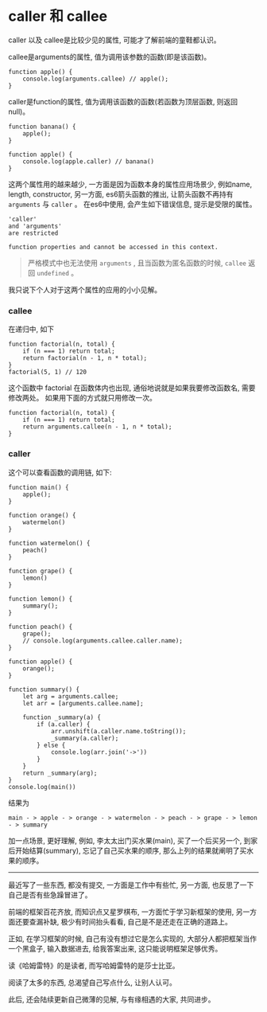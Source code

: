 # caller 和 callee

caller 以及 callee是比较少见的属性, 可能才了解前端的童鞋都认识。 

callee是arguments的属性, 值为调用该参数的函数(即是该函数)。 
    

    function apple() {
        console.log(arguments.callee) // apple(); 
    }

caller是function的属性, 值为调用该函数的函数(若函数为顶层函数, 则返回null)。 

    function banana() {
        apple(); 
    }

    function apple() {
        console.log(apple.caller) // banana()
    }

这两个属性用的越来越少, 一方面是因为函数本身的属性应用场景少, 例如name, length, constructor, 另一方面, es6箭头函数的推出, 让箭头函数不再持有 `arguments` 与 `caller` 。 在es6中使用, 会产生如下错误信息, 提示是受限的属性。 

    'caller'
    and 'arguments'
    are restricted

    function properties and cannot be accessed in this context.

> 严格模式中也无法使用 `arguments` , 且当函数为匿名函数的时候, `callee` 返回 `undefined` 。 

我只说下个人对于这两个属性的应用的小小见解。 

### callee

在递归中, 如下

    function factorial(n, total) {
        if (n === 1) return total; 
        return factorial(n - 1, n * total); 
    }
    factorial(5, 1) // 120

这个函数中 factorial 在函数体内也出现, 通俗地说就是如果我要修改函数名, 需要修改两处。 如果用下面的方式就只用修改一次。 

    function factorial(n, total) {
        if (n === 1) return total; 
        return arguments.callee(n - 1, n * total); 
    }

### caller

这个可以查看函数的调用链, 如下: 

    function main() {
        apple(); 
    }

    function orange() {
        watermelon()
    }

    function watermelon() {
        peach()
    }

    function grape() {
        lemon()
    }

    function lemon() {
        summary(); 
    }

    function peach() {
        grape(); 
        // console.log(arguments.callee.caller.name); 
    }

    function apple() {
        orange(); 
    }

    function summary() {
        let arg = arguments.callee; 
        let arr = [arguments.callee.name]; 

        function _summary(a) {
            if (a.caller) {
                arr.unshift(a.caller.name.toString()); 
                _summary(a.caller); 
            } else {
                console.log(arr.join('->'))
            }
        }
        return _summary(arg); 
    }
    console.log(main())

结果为

    main - > apple - > orange - > watermelon - > peach - > grape - > lemon - > summary

加一点场景, 更好理解, 例如, 李太太出门买水果(main), 买了一个后买另一个, 到家后开始结算(summary), 忘记了自己买水果的顺序, 那么上列的结果就阐明了买水果的顺序。 

---

最近写了一些东西, 都没有提交, 一方面是工作中有些忙, 另一方面, 也反思了一下自己是否有些急躁冒进了。 

前端的框架百花齐放, 而知识点又星罗棋布, 一方面忙于学习新框架的使用, 另一方面还要查漏补缺, 极少有时间抬头看看, 自己是不是还走在正确的道路上。 

正如, 在学习框架的时候, 自己有没有想过它是怎么实现的, 大部分人都把框架当作一个黑盒子, 输入数据进去, 给我答案出来, 这只能说明框架足够优秀。 

读《哈姆雷特》的是读者, 而写哈姆雷特的是莎士比亚。 

阅读了太多的东西, 总渴望自己写点什么, 让别人认可。 

此后, 还会陆续更新自己微薄的见解, 与有缘相遇的大家, 共同进步。 

